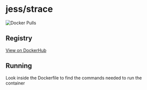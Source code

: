 # jess/strace

![Docker Pulls](https://img.shields.io/docker/pulls/jess/strace)



## Registry

[View on DockerHub](https://hub.docker.com/r/jess/strace)

## Running

Look inside the Dockerfile to find the commands needed to run the container
